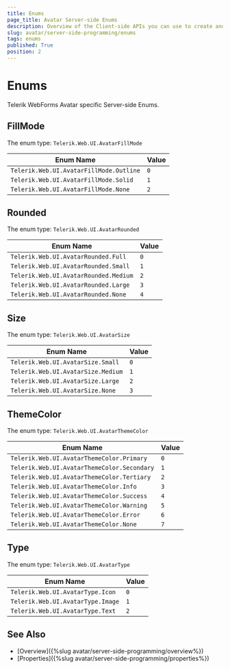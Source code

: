 ```yaml
---
title: Enums
page_title: Avatar Server-side Enums
description: Overview of the Client-side APIs you can use to create and configure the Telerik WebForms Avatar Control.
slug: avatar/server-side-programming/enums
tags: enums
published: True
position: 2
---
```


# Enums

Telerik WebForms Avatar specific Server-side Enums.

## FillMode

The enum type: `Telerik.Web.UI.AvatarFillMode`

| Enum Name                                  | Value |
| ---                                        | ---   |
| `Telerik.Web.UI.AvatarFillMode.Outline`    | `0`   |
| `Telerik.Web.UI.AvatarFillMode.Solid`      | `1`   |
| `Telerik.Web.UI.AvatarFillMode.None`       | `2`   |

## Rounded

The enum type: `Telerik.Web.UI.AvatarRounded`

| Enum Name                              | Value |
| ---                                    | ---   |
| `Telerik.Web.UI.AvatarRounded.Full`    | `0`   |
| `Telerik.Web.UI.AvatarRounded.Small`   | `1`   |
| `Telerik.Web.UI.AvatarRounded.Medium`  | `2`   |
| `Telerik.Web.UI.AvatarRounded.Large`   | `3`   |
| `Telerik.Web.UI.AvatarRounded.None`    | `4`   |

## Size

The enum type: `Telerik.Web.UI.AvatarSize`

| Enum Name                          | Value |
| ---                                | ---   |
| `Telerik.Web.UI.AvatarSize.Small`  | `0`   |
| `Telerik.Web.UI.AvatarSize.Medium` | `1`   |
| `Telerik.Web.UI.AvatarSize.Large`  | `2`   |
| `Telerik.Web.UI.AvatarSize.None`   | `3`   |

## ThemeColor

The enum type: `Telerik.Web.UI.AvatarThemeColor`

| Enum Name                                   | Value |
| ---                                         | ---   |
| `Telerik.Web.UI.AvatarThemeColor.Primary`   | `0`   |
| `Telerik.Web.UI.AvatarThemeColor.Secondary` | `1`   |
| `Telerik.Web.UI.AvatarThemeColor.Tertiary`  | `2`   |
| `Telerik.Web.UI.AvatarThemeColor.Info`      | `3`   |
| `Telerik.Web.UI.AvatarThemeColor.Success`   | `4`   |
| `Telerik.Web.UI.AvatarThemeColor.Warning`   | `5`   |
| `Telerik.Web.UI.AvatarThemeColor.Error`     | `6`   |
| `Telerik.Web.UI.AvatarThemeColor.None`      | `7`   |

## Type

The enum type: `Telerik.Web.UI.AvatarType`

| Enum Name                          | Value |
| ---                                | ---   |
| `Telerik.Web.UI.AvatarType.Icon`   | `0`   |
| `Telerik.Web.UI.AvatarType.Image`  | `1`   |
| `Telerik.Web.UI.AvatarType.Text`   | `2`   |
 

## See Also

- [Overview]({%slug avatar/server-side-programming/overview%})
- [Properties]({%slug avatar/server-side-programming/properties%})
 
